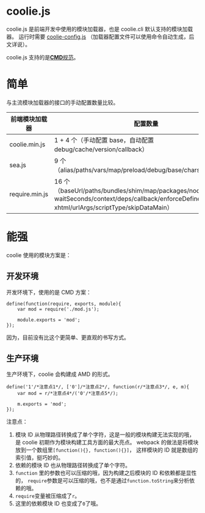 # coolie.js

coolie.js 是前端开发中使用的模块加载器，也是 coolie.cli 默认支持的模块加载器。
运行时需要 [coolie-config.js](./coolie-config.js.md) （加载器配置文件可以使用命令自动生成，后文详说）。

coolie.js 支持的是[**CMD**规范](./commonjs-amd-cmd-umd.md)。



# 简单
与主流模块加载器的接口的手动配置数量比较。

前端模块加载器 | 配置数量
-------------|-------
coolie.min.js | 1 + 4 个（手动配置 base，自动配置 debug/cache/version/callback）
sea.js | 9 个（alias/paths/vars/map/preload/debug/base/charset/callback）
require.min.js |  16 个（baseUrl/paths/bundles/shim/map/packages/nodeIdCompat/<br>waitSeconds/context/deps/callback/enforceDefine/<br>xhtml/urlArgs/scriptType/skipDataMain）



# 能强
coolie 使用的模块方案是：

## 开发环境
开发环境下，使用的是 CMD 方案：
```
define(function(require, exports, module){
    var mod = require('./mod.js');
    
    module.exports = 'mod';
});
```
因为，目前没有比这个更简单、更直观的书写方式。

## 生产环境
生产环境下，coolie 会构建成 AMD 的形式。
```
define('1'/*注意点1*/, ['0']/*注意点2*/, function(r/*注意点3*/, e, m){
    var mod = r/*注意点4*/('0'/*注意点5*/);
    
    m.exports = 'mod';
});
```

注意点：

1. 模块 ID 从物理路径转换成了单个字符，这是一般的模块构建无法实现的哦，
是 coolie 初期作为模块构建工具方面的最大亮点。
webpack 的做法是将模块放到一个数组里`[function(){}, function(){}]`，
这样模块的 ID 就是数组的索引值，挺巧妙的。
2. 依赖的模块 ID 也从物理路径转换成了单个字符。
3. `function` 里的参数也可以压缩的哦，因为构建之后模块的 ID 和依赖都是显性的，
`require`参数是可以压缩的哦，也不是通过`function.toString`来分析依赖的哦。
4. `require`变量被压缩成了`r`。
5. 这里的依赖模块 ID 也变成了`0`了哦。





